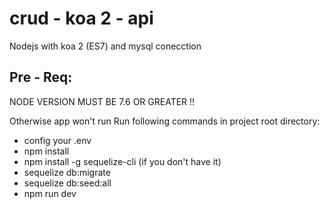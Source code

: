 # crud - koa 2 - api

Nodejs with koa 2 (ES7) and mysql conecction

## Pre - Req:
NODE VERSION MUST BE 7.6 OR GREATER !!

Otherwise app won't run
Run following commands in project root directory:

- config your .env
- npm install
- npm install -g sequelize-cli (if you don't have it)
- sequelize db:migrate
- sequelize db:seed:all
- npm run dev
